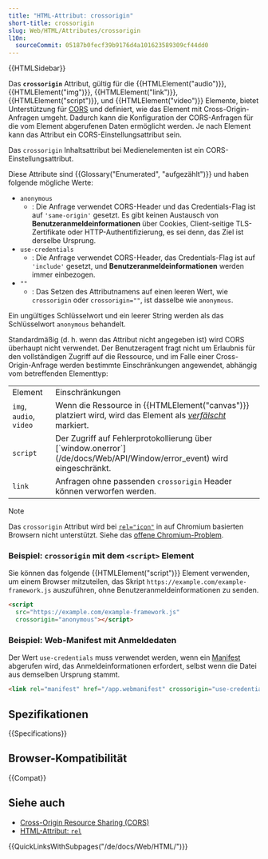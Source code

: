 ```yaml
---
title: "HTML-Attribut: crossorigin"
short-title: crossorigin
slug: Web/HTML/Attributes/crossorigin
l10n:
  sourceCommit: 05187b0fecf39b9176d4a101623589309cf44dd0
---
```


{{HTMLSidebar}}

Das **`crossorigin`** Attribut, gültig für die {{HTMLElement("audio")}}, {{HTMLElement("img")}}, {{HTMLElement("link")}}, {{HTMLElement("script")}}, und {{HTMLElement("video")}} Elemente, bietet Unterstützung für [CORS](/de/docs/Web/HTTP/CORS) und definiert, wie das Element mit Cross-Origin-Anfragen umgeht. Dadurch kann die Konfiguration der CORS-Anfragen für die vom Element abgerufenen Daten ermöglicht werden. Je nach Element kann das Attribut ein CORS-Einstellungsattribut sein.

Das `crossorigin` Inhaltsattribut bei Medienelementen ist ein CORS-Einstellungsattribut.

Diese Attribute sind {{Glossary("Enumerated", "aufgezählt")}} und haben folgende mögliche Werte:

- `anonymous`
  - : Die Anfrage verwendet CORS-Header und das Credentials-Flag ist auf `'same-origin'` gesetzt. Es gibt keinen Austausch von **Benutzeranmeldeinformationen** über Cookies, Client-seitige TLS-Zertifikate oder HTTP-Authentifizierung, es sei denn, das Ziel ist derselbe Ursprung.
- `use-credentials`
  - : Die Anfrage verwendet CORS-Header, das Credentials-Flag ist auf `'include'` gesetzt, und **Benutzeranmeldeinformationen** werden immer einbezogen.
- `""`
  - : Das Setzen des Attributnamens auf einen leeren Wert, wie `crossorigin` oder `crossorigin=""`, ist dasselbe wie `anonymous`.

Ein ungültiges Schlüsselwort und ein leerer String werden als das Schlüsselwort `anonymous` behandelt.

Standardmäßig (d. h. wenn das Attribut nicht angegeben ist) wird CORS überhaupt nicht verwendet. Der Benutzeragent fragt nicht um Erlaubnis für den vollständigen Zugriff auf die Ressource, und im Falle einer Cross-Origin-Anfrage werden bestimmte Einschränkungen angewendet, abhängig vom betreffenden Elementtyp:

<table class="no-markdown">
  <tbody>
    <tr>
      <td class="header">Element</td>
      <td class="header">Einschränkungen</td>
    </tr>
    <tr>
      <td><code>img</code>, <code>audio</code>, <code>video</code></td>
      <td>
        Wenn die Ressource in {{HTMLElement("canvas")}} platziert wird, wird das Element als <a href="/de/docs/Web/HTML/CORS_enabled_image#security_and_tainted_canvases"><em>verfälscht</em></a> markiert.
      </td>
    </tr>
    <tr>
      <td><code>script</code></td>
      <td>
        Der Zugriff auf Fehlerprotokollierung über [`window.onerror`](/de/docs/Web/API/Window/error_event) wird eingeschränkt.
      </td>
    </tr>
    <tr>
      <td><code>link</code></td>
      <td>
        Anfragen ohne passenden <code>crossorigin</code> Header können verworfen werden.
      </td>
    </tr>
  </tbody>
</table>

> [!NOTE]
> Das `crossorigin` Attribut wird bei [`rel="icon"`](/de/docs/Web/HTML/Attributes/rel#icon) in auf Chromium basierten Browsern nicht unterstützt. Siehe das [offene Chromium-Problem](https://crbug.com/1121645).

### Beispiel: `crossorigin` mit dem `<script>` Element

Sie können das folgende {{HTMLElement("script")}} Element verwenden, um einem Browser mitzuteilen, das Skript `https://example.com/example-framework.js` auszuführen, ohne Benutzeranmeldeinformationen zu senden.

```html
<script
  src="https://example.com/example-framework.js"
  crossorigin="anonymous"></script>
```

### Beispiel: Web-Manifest mit Anmeldedaten

Der Wert `use-credentials` muss verwendet werden, wenn ein [Manifest](/de/docs/Web/Progressive_web_apps/Manifest) abgerufen wird, das Anmeldeinformationen erfordert, selbst wenn die Datei aus demselben Ursprung stammt.

```html
<link rel="manifest" href="/app.webmanifest" crossorigin="use-credentials" />
```

## Spezifikationen

{{Specifications}}

## Browser-Kompatibilität

{{Compat}}

## Siehe auch

- [Cross-Origin Resource Sharing (CORS)](/de/docs/Web/HTTP/CORS)
- [HTML-Attribut: `rel`](/de/docs/Web/HTML/Attributes/rel)

{{QuickLinksWithSubpages("/de/docs/Web/HTML/")}}
